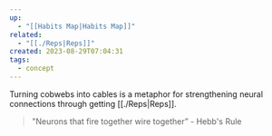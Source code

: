 ```yaml
---
up:
  - "[[Habits Map|Habits Map]]"
related:
  - "[[./Reps|Reps]]"
created: 2023-08-29T07:04:31
tags:
  - concept
---
```

Turning cobwebs into cables is a metaphor for strengthening neural connections through getting [[./Reps|Reps]].

> "Neurons that fire together wire together” - Hebb's Rule 